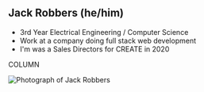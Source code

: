 ---
---

## Jack Robbers (he/him)
* 3rd Year Electrical Engineering / Computer Science
* Work at a company doing full stack web development
* I'm was a Sales Directors for CREATE in 2020

COLUMN

![Photograph of Jack Robbers]({{site.baseurl}}/images/jack.jpg)
